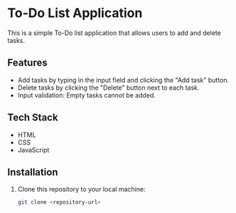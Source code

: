 # To-Do List Application

This is a simple To-Do list application that allows users to add and delete tasks.

## Features

- Add tasks by typing in the input field and clicking the "Add task" button.
- Delete tasks by clicking the "Delete" button next to each task.
- Input validation: Empty tasks cannot be added.

## Tech Stack

- HTML
- CSS
- JavaScript

## Installation

1. Clone this repository to your local machine:
   ```bash
   git clone <repository-url>

